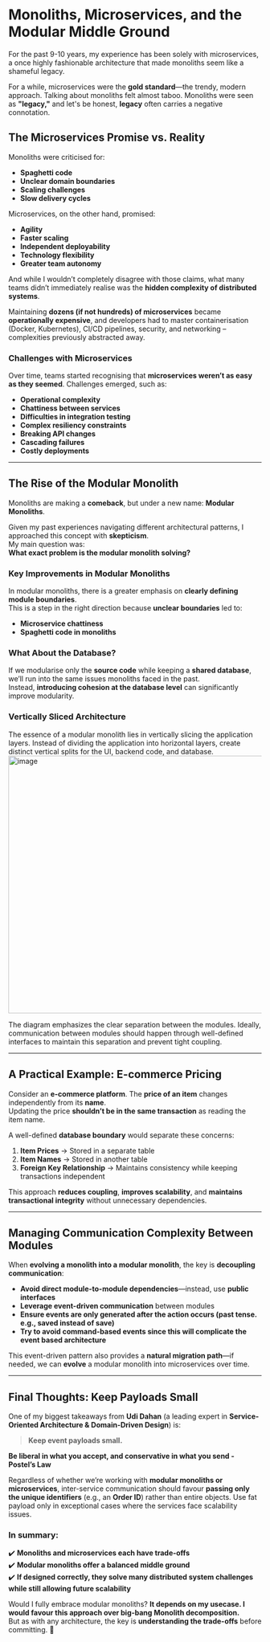 # **Monoliths, Microservices, and the Modular Middle Ground**

For the past 9-10 years, my experience has been solely with microservices, a once highly fashionable architecture that made monoliths seem like a shameful legacy. 

For a while, microservices were the **gold standard**—the trendy, modern approach. Talking about monoliths felt almost taboo. Monoliths were seen as **"legacy,"** and let's be honest, **legacy** often carries a negative connotation.  

## **The Microservices Promise vs. Reality**  

Monoliths were criticised for:  
- **Spaghetti code**  
- **Unclear domain boundaries**  
- **Scaling challenges**  
- **Slow delivery cycles**  

Microservices, on the other hand, promised:  
- **Agility**  
- **Faster scaling**  
- **Independent deployability**  
- **Technology flexibility**  
- **Greater team autonomy**

And while I wouldn’t completely disagree with those claims, what many teams didn’t immediately realise was the **hidden complexity of distributed systems**.  

Maintaining **dozens (if not hundreds) of microservices** became **operationally expensive**, and developers had to master containerisation (Docker, Kubernetes), CI/CD pipelines, security, and networking – complexities previously abstracted away. 

### **Challenges with Microservices**  

Over time, teams started recognising that **microservices weren’t as easy as they seemed**. Challenges emerged, such as:  
- **Operational complexity**  
- **Chattiness between services**  
- **Difficulties in integration testing**  
- **Complex resiliency constraints**  
- **Breaking API changes**  
- **Cascading failures**  
- **Costly deployments**  

---

## **The Rise of the Modular Monolith**  

Monoliths are making a **comeback**, but under a new name: **Modular Monoliths**.  

Given my past experiences navigating different architectural patterns, I approached this concept with **skepticism**.  
My main question was:  
**What exact problem is the modular monolith solving?**  

### **Key Improvements in Modular Monoliths**
In modular monoliths, there is a greater emphasis on **clearly defining module boundaries**.  
This is a step in the right direction because **unclear boundaries** led to:
- **Microservice chattiness**  
- **Spaghetti code in monoliths**  

### **What About the Database?**
If we modularise only the **source code** while keeping a **shared database**, we’ll run into the same issues monoliths faced in the past.  
Instead, **introducing cohesion at the database level** can significantly improve modularity.  

### **Vertically Sliced Architecture**

The essence of a modular monolith lies in vertically slicing the application layers. Instead of dividing the application into horizontal layers, create distinct vertical splits for the UI, backend code, and database.
<img width="513" alt="image" src="https://github.com/user-attachments/assets/f1d66e9f-b63a-4fd9-aec0-38f47685d7d1" />

The diagram emphasizes the clear separation between the modules. Ideally, communication between modules should happen through well-defined interfaces to maintain this separation and prevent tight coupling.

---

## **A Practical Example: E-commerce Pricing**  

Consider an **e-commerce platform**. The **price of an item** changes independently from its **name**.  
Updating the price **shouldn’t be in the same transaction** as reading the item name.  

A well-defined **database boundary** would separate these concerns:  
1. **Item Prices** → Stored in a separate table  
2. **Item Names** → Stored in another table  
3. **Foreign Key Relationship** → Maintains consistency while keeping transactions independent  

This approach **reduces coupling**, **improves scalability**, and **maintains transactional integrity** without unnecessary dependencies.  

---

## **Managing Communication Complexity Between Modules**  

When **evolving a monolith into a modular monolith**, the key is **decoupling communication**:  
- **Avoid direct module-to-module dependencies**—instead, use **public interfaces**  
- **Leverage event-driven communication** between modules  
- **Ensure events are only generated after the action occurs (past tense. e.g., saved instead of save)**  
- **Try to avoid command-based events since this will complicate the event based architecture**  

This event-driven pattern also provides a **natural migration path**—if needed, we can **evolve** a modular monolith into microservices over time.  

---

## **Final Thoughts: Keep Payloads Small**  

One of my biggest takeaways from **Udi Dahan** (a leading expert in **Service-Oriented Architecture & Domain-Driven Design**) is:  

> **Keep event payloads small.**  

**Be liberal in what you accept, and conservative in what you send - Postel’s Law**

Regardless of whether we’re working with **modular monoliths or microservices**, inter-service communication should favour **passing only the unique identifiers** (e.g., an **Order ID**) rather than entire objects. Use fat payload only in exceptional cases where the services face scalability issues.

### **In summary:**  
✔️ **Monoliths and microservices each have trade-offs**  
✔️ **Modular monoliths offer a balanced middle ground**  
✔️ **If designed correctly, they solve many distributed system challenges while still allowing future scalability**  

Would I fully embrace modular monoliths? **It depends on my usecase. I would favour this approach over big-bang Monolith decomposition.**  
But as with any architecture, the key is **understanding the trade-offs** before committing. 🚀  
